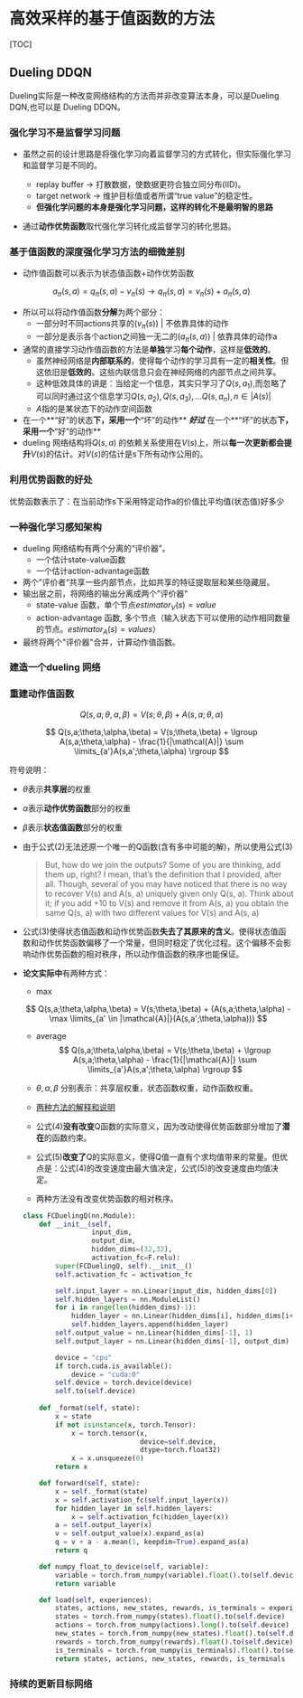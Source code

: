 # 高效采样的基于值函数的方法

[TOC]

## Dueling DDQN

Dueling实际是一种改变网络结构的方法而并非改变算法本身，可以是Dueling DQN,也可以是 Dueling DDQN。

### 强化学习不是监督学习问题

- 虽然之前的设计思路是将强化学习向着监督学习的方式转化，但实际强化学习和监督学习是不同的。
  - replay buffer $\to$ 打散数据，使数据更符合独立同分布(IID)。
  - target network $\to$ 维护目标值或者所谓“true value”的稳定性。
  - **但强化学问题的本身是强化学习问题，这样的转化不是最明智的思路**

- 通过**动作优势函数**取代强化学习转化成监督学习的转化思路。

### 基于值函数的深度强化学习方法的细微差别

- 动作值函数可以表示为状态值函数+动作优势函数

$$
a_\pi(s,a) = q_\pi(s,a) - v_\pi(s) \to q_\pi(s,a) =v_\pi(s) + a_\pi(s,a)
$$

- 所以可以将动作值函数**分解**为两个部分：
  - 一部分时不同actions共享的($v_\pi(s)$) | 不依靠具体的动作
  - 一部分是表示各个action之间独一无二的($a_\pi(s,a)$) | 依靠具体的动作a
- 通常的直接学习动作值函数的方法是**单独**学习**每个动作**，这样是**低效的**。
  - 虽然神经网络是**内部联系的**，使得每个动作的学习具有一定的**相关性**。但这依旧是**低效的**。这些内联信息只会在神经网络的内部节点之间共享。
  - 这种低效具体的讲是：当给定一个信息，其实只学习了$Q(s,a_1)$,而忽略了可以同时通过这个信息学习$Q(s,a_2),Q(s,a_3),\dots Q(s,a_n), n \in |A(s)|$ 
  - $A$指的是某状态下的动作空间函数 
- 在一个**“好”的状态**下，采用一个**“坏”的动作** ***好过*** 在一个**“坏”的状态**下，采用一个**“好”的动作**
- dueling 网络结构将$Q(s,a)$ 的依赖关系使用在$V(s)$上，所以**每一次更新都会提升**$V(s)$的估计。对$V(s)$的估计是s下所有动作公用的。

### 利用优势函数的好处

优势函数表示了：在当前动作s下采用特定动作a的价值比平均值(状态值)好多少

### 一种强化学习感知架构

- dueling 网络结构有两个分离的“评价器”。
  - 一个估计state-value函数
  - 一个估计action-advantage函数
- 两个”评价者“共享一些内部节点，比如共享的特征提取层和某些隐藏层。
- 输出层之前，将网络的输出分离成两个”评价器“
  - state-value 函数，单个节点$estimator_V(s)=value$
  - action-advantage 函数, 多个节点（输入状态下可以使用的动作相同数量的节点。$estimator_A(s) = values$）
- 最终将两个"评价器"合并，计算动作值函数。

### 建造一个dueling 网络

### 重建动作值函数

$$
Q(s,a;\theta,\alpha,\beta) = V(s;\theta,\beta) + A(s,a;\theta,\alpha)
$$

$$
Q(s,a;\theta,\alpha,\beta) = V(s;\theta,\beta) + \lgroup A(s,a;\theta,\alpha) - \frac{1}{|\mathcal{A}|} \sum \limits_{a'}A(s,a';\theta,\alpha) \rgroup
$$

符号说明：

- $\theta$表示**共享层**的权重

- $\alpha$表示**动作优势函数**部分的权重

- $\beta$表示**状态值函数**部分的权重

- 由于公式(2)无法还原一个唯一的Q函数(含有多中可能的解)，所以使用公式(3)

  >But, how do we join the outputs? Some of you are thinking, add them up, right? I mean, that’s the definition that I provided, after all. Though, several of you may have noticed that there is no way to recover V(s) and A(s, a) uniquely given only Q(s, a). Think about it; if you add +10 to V(s) and remove it from A(s, a) you obtain the same Q(s, a) with two different values for V(s) and A(s, a)

- 公式(3)使得状态值函数和动作优势函数**失去了其原来的含义**。使得状态值函数和动作优势函数偏移了一个常量，但同时稳定了优化过程。这个偏移不会影响动作优势函数的相对秩序，所以动作值函数的秩序也能保证。

- **论文实际中**有两种方式：

  - max

  $$
  Q(s,a;\theta,\alpha,\beta) = V(s;\theta,\beta) + (A(s,a;\theta,\alpha) - \max \limits_{a' \in |\mathcal{A}|}(A(s,a';\theta,\alpha)))
  $$

  

  - average
    $$
    Q(s,a;\theta,\alpha,\beta) = V(s;\theta,\beta) + \lgroup A(s,a;\theta,\alpha) - \frac{1}{|\mathcal{A}|} \sum \limits_{a'}A(s,a';\theta,\alpha) \rgroup
    $$

  - $\theta, \alpha,\beta$ 分别表示：共享层权重，状态函数权重，动作函数权重。

  - [两种方法的解释和说明](https://ai.stackexchange.com/questions/8128/difficulty-in-understanding-identifiability-in-the-dueling-network-architecture)

  - 公式(4)**没有改变**Q函数的实际意义，因为改动使得优势函数部分增加了**潜在**的函数约束。

  - 公式(5)**改变了**Q的实际意义，使得Q值一直有个求均值带来的常量。但优点是：公式(4)的改变速度由最大值决定，公式(5)的改变速度由均值决定。

  - 两种方法没有改变优势函数的相对秩序。

  ```python
  class FCDuelingQ(nn.Module):
      def __init__(self, 
                   input_dim, 
                   output_dim, 
                   hidden_dims=(32,32), 
                   activation_fc=F.relu):
          super(FCDuelingQ, self).__init__()
          self.activation_fc = activation_fc
  
          self.input_layer = nn.Linear(input_dim, hidden_dims[0])
          self.hidden_layers = nn.ModuleList()
          for i in range(len(hidden_dims)-1):
              hidden_layer = nn.Linear(hidden_dims[i], hidden_dims[i+1])
              self.hidden_layers.append(hidden_layer)
          self.output_value = nn.Linear(hidden_dims[-1], 1)
          self.output_layer = nn.Linear(hidden_dims[-1], output_dim)
  
          device = "cpu"
          if torch.cuda.is_available():
              device = "cuda:0"
          self.device = torch.device(device)
          self.to(self.device)
          
      def _format(self, state):
          x = state
          if not isinstance(x, torch.Tensor):
              x = torch.tensor(x, 
                               device=self.device, 
                               dtype=torch.float32)
              x = x.unsqueeze(0)      
          return x
  
      def forward(self, state):
          x = self._format(state)
          x = self.activation_fc(self.input_layer(x))
          for hidden_layer in self.hidden_layers:
              x = self.activation_fc(hidden_layer(x))
          a = self.output_layer(x)
          v = self.output_value(x).expand_as(a)
          q = v + a - a.mean(1, keepdim=True).expand_as(a)
          return q
  
      def numpy_float_to_device(self, variable):
          variable = torch.from_numpy(variable).float().to(self.device)
          return variable
  
      def load(self, experiences):
          states, actions, new_states, rewards, is_terminals = experiences
          states = torch.from_numpy(states).float().to(self.device)
          actions = torch.from_numpy(actions).long().to(self.device)
          new_states = torch.from_numpy(new_states).float().to(self.device)
          rewards = torch.from_numpy(rewards).float().to(self.device)
          is_terminals = torch.from_numpy(is_terminals).float().to(self.device)
          return states, actions, new_states, rewards, is_terminals
  ```

  

### 持续的更新目标网络